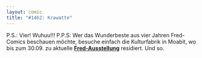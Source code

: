 ```yaml
---
layout: comic
title: "#1462: Krawatte"
---
```


P.S.: Vier! Wuhuu!!!
P.P.S: Wer das Wunderbeste aus vier Jahren Fred-Comics beschauen möchte, besuche einfach die Kulturfabrik in Moabit, wo bis zum 30.09. zu aktuelle <a href="http://www.fonflatter.de/ausstellung"><strong>Fred-Ausstellung</strong></a> residiert.
Und so.

